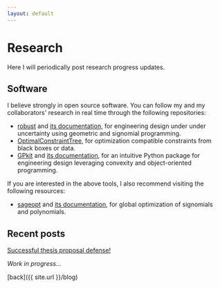 ```yaml
---
layout: default
---
```


# Research

Here I will periodically post research progress updates. 

## Software 

I believe strongly in open source software. You can follow
my and my collaborators' research in real time through the following repositories:

- [robust](https://github.com/convexengineering/robust) and 
[its documentation](http://robust.readthedocs.org/), for engineering
design under under uncertainty using geometric and signomial programming.
- [OptimalConstraintTree](https://github.com/1ozturkbe/OptimalConstraintTree),
for optimization compatible constraints from black boxes or data.
- [GPkit](https://github.com/convexengineering/gpkit) 
and [its documentation](https://gpkit.readthedocs.io/en/latest/), for
an intuitive Python package for engineering design leveraging convexity
and object-oriented programming. 

If you are interested in the above tools, I also recommend visiting the following resources:

- [sageopt](https://github.com/rileyjmurray/sageopt) and
[its documentation](https://rileyjmurray.github.io/sageopt/), for global optimization
of signomials and polynomials.

## Recent posts

[Successful thesis proposal defense!](_posts/2020-04-01-thesis-proposal-defense.md)

_Work in progress..._

[back]({{ site.url }}/blog)
